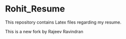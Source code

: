 # Rohit_Resume
This repository contains Latex files regarding my resume.

This is a new fork by Rajeev Ravindran